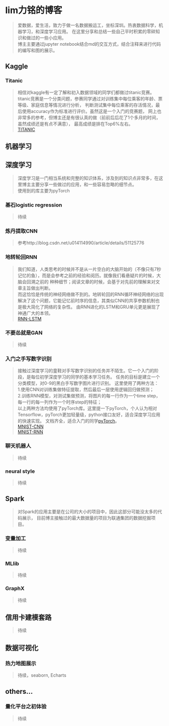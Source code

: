 # lim力铭的博客

> 爱数据，爱生活，致力于做一名数据搬运工，坐标深圳。热衷数据科学，机器学习，和深度学习应用。
在这里分享和总结一些自己平时积累的零碎知识和做过的一些小应用。  
博主主要通过jupyter notebook结合md的交互方式，结合注释来进行代码的编写和图的展示。

## Kaggle
### Titanic
> 相信对kaggle有一定了解和初入数据领域的同学们都做过titanic竞赛。
titanic竞赛是一个分类问题，参赛同学通过对训练集中每位乘客的年龄、票等级、家庭信息等情况进行分析，
判断测试集中每位乘客的存活情况，最后使用accuracy作为标准进行评价。虽然这是一个入门的竞赛题，
网上也非常多的参考，但博主还是有很认真的做（前前后后花了1个多月的时间，虽然成绩还是有点不满意），
最高成绩是排在Top6%左右。  
[TITANIC](https://github.com/nanyoullm/nanyoullm.github.io/blob/master/src/Titanic%20Analysis.ipynb)


## 机器学习


## 深度学习
> 深度学习是一门相当系统和完整的知识体系，涉及到的知识点非常多，在这里博主主要分享一些做过的应用，和一些容易忽略的细节点。  
使用到的库主要为pyTorch

### 基石logistic regression
> 待续

### 炼丹提取CNN
> 参考http://blog.csdn.net/u014114990/article/details/51125776

### 地转轮回RNN
> 我们知道，人类思考的时候并不是从一片空白的大脑开始的（不像只有7秒记忆的鱼），而是会参考之前的经验和阅历。就像我们看悬疑片的时候，大脑会回溯之前的
种种细节；阅读文章的时候，会基于对先前的理解来对文章主旨做出判断。  
而这恰恰是传统的神经网络做不到的。地转轮回的RNN循环神经网络的出现解决了这个问题，它能记忆前时序的信息，其类似CNN的共享参数机制也是极大简化了网络的复杂性。
由RNN进化的LSTM和GRU单元更是展现了神通广大的本领。  
[RNN-LSTM]()

### 不要怂就是GAN
> 待续

### 入门之手写数字识别
> 接触过深度学习的童鞋对手写数字识别的任务并不陌生。它一个入门的阶段，是每位初学深度学习的同学的基本学习任务。
任务的目标是建立一个分类模型，对0-9的黑白手写数字图片进行识别。
这里使用了两种方法：  
1.使用CNN对训练集做特征提取，然后最后一层使用逻辑回归做预测；  
2.训练RNN模型，对测试集做预测，将图片的每一行作为一个time step，每一行的每一列作为一个时序step的特征；  
以上两种方法均使用了pyTorch库。这里提一下pyTorch，个人认为相对Tensorflow，pyTorch更加轻量级，python接口友好，适合深度学习应用的快速实现。
文档齐全，适合入门的同学[pyTorch](http://pytorch.org/)。  
[MNIST-CNN](https://github.com/nanyoullm/nanyoullm.github.io/blob/master/src/MNIST%20Recognize.ipynb)  
[MNIST-RNN](https://github.com/nanyoullm/nanyoullm.github.io/blob/master/src/MNIST-RNN.ipynb)

### 聊天机器人
> 待续
### neural style
> 待续

## Spark
> 对Spark的应用主要是在公司的大小的项目中，因此这部分可能没太多的代码展示，
目前博主接触过的最大数据量的项目为联通集团的数据挖掘项目。
### 变量加工
> 待续
### MLlib
> 待续
### GraphX
> 待续

## 信用卡建模套路
> 待续

## 数据可视化
### 热力地图展示
> 待续，seaborn, Echarts

## others...
### 量化平台之初体验
> 待续

